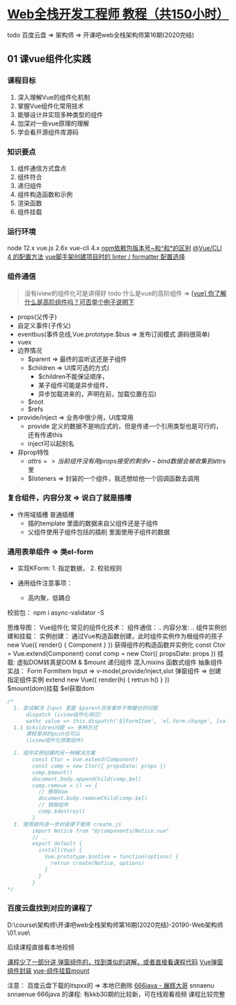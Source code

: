 # [Web全栈开发工程师 教程（共150小时）](https://www.youtube.com/playlist?list=PLkNxDxyJqb-xwnjm94_4EDgblU44-bRe5)
todo 百度云盘 => 架构师 => 开课吧web全栈架构师第16期(2020完结)

## 01 课vue组件化实践
### 课程目标
1. 深入理解Vue的组件化机制
2. 掌握Vue组件化常用技术
3. 能够设计并实现多种类型的组件
4. 加深对一些vue原理的理解
5. 学会看开源组件库源码

### 知识要点
1. 组件通信方式盘点
2. 组件符合
3. 递归组件
4. 组件构造函数和示例
5. 渲染函数
6. 组件挂载

### 运行环境
node 12.x
vue.js 2.6x
vue-cli 4.x
[npm依赖包版本号~和^和*的区别](https://blog.csdn.net/sndgv926468/article/details/124053502)
[@Vue/CLI 4 的配置方法](https://www.jianshu.com/p/2bd676a374ce/)
[vue脚手架创建项目时的 linter / formatter 配置选择](https://blog.csdn.net/weixin_42069147/article/details/114262216)

### 组件通信
> 没有iview的组件化可是讲得好
> todo 什么是vue的高阶组件 => [[vue] 你了解什么是高阶组件吗？可否举个例子说明下](https://blog.csdn.net/weixin_43392489/article/details/114180179)


- props(父传子)
- 自定义事件(子传父)
- eventbus(事件总线,Vue.prototype.$bus =>  发布订阅模式 源码很简单)
- vuex
- 边界情况
   -  $parent  => 最终的监听这还是子组件
   -  $children => UI库可选的方式(
      - $children不能保证顺序，
      - 某子组件可能是异步组件，
      - 异步加载进来的，声明在前，加载位置在后)
   -  $root
   -  $refs
- provide/inject => 业务中很少用，UI库常用
  - provide 定义的数据不是响应式的，但是传递一个引用类型也是可行的，还有传递this
  - inject可以起别名
- 非prop特性
   -  $attrs => 当前组件没有用props接受的剩余v-bind数据会被收集到$attrs里
   -  $listeners => 封装的一个组件，我还想给他一个回调函数去调用

### 复合组件，内容分发 =>  说白了就是插槽
- 作用域插槽 普通插槽
  - 插的template 里面的数据来自父组件还是子组件
  - 父组件使用子组件包括的插削 里面使用子组件的数据

### 通用表单组件 => 类el-form
- 实现KForm: 1. 指定数据， 2. 校验规则

- 通用组件注意事项：
  - 高内聚，低耦合

校验包： npm i async-validator -S


思维导图：
  Vue组件化
    常见的组件化技术：
      组件通信：..
      内容分发: ..
      组件实例创建和挂载：
        实例创建：
          通过Vue构造函数创建，此时组件实例作为根组件的孩子 
          new Vue({ render() { Component } })
          获得组件的构造函数并实例化
          const Ctor = Vue.extend(Component)
          const comp = new Ctor({ propsDate: props })
        挂载: 虚拟DOM转真是DOM & $mount
      递归组件
      混入mixins
      函数式组件
      抽象组件
    实战：
      Form FormItem Input => v-model,provide/inject,slot
      弹窗组件 => 
        创建指定组件实例
          extend 
          new Vue({ render(h) { retrun h() } })  
        $mount(dom)挂载 
        $el获取dom


```js
/*
  1. 尝试解决 Input 里面 $parent派发事件不够健壮的问题
      dispatch (iview组件化讲过)
      wathc value => this.dispatch('ElFormItem', 'el.form.change', [val])
  1.1 $children问题 => 多种方式
      课程里讲的push也可以
      (iview组件化获取组件)  

  2. 组件实例创建的另一种解决方案
        const Ctor = Vue.extend(Component)
        const comp = new Ctor({ propsDate: props })
        comp.$mount()
        document.body.appendChild(comp.$el)
        comp.remove = () => {
          // 移除dom
          document.body.removeChild(comp.$el)
          // 销毁组件
          comp.$destroy()
        }
  3. 使用插件进一步封装便于使用 create.js
        import Notice from "@/components/Notice.vue"
        // ..
        export default {
          install(Vue) {
            Vue.prototype.$notive = function(options) {
              retrun create(Notice, options)
            }
          }
        }
*/
```

### 百度云盘找到对应的课程了
D:\course\架构师\开课吧web全栈架构师第16期(2020完结)-20190-Web架构师\01.vue\

后续课程直接看本地视频

[课程少了一部分讲 弹窗组件的，找到类似的讲解，或者直接看课程代码](https://juejin.cn/post/6857041049413091335)
[Vue弹窗组件封装](https://wenku.baidu.com/view/2936c60232126edb6f1aff00bed5b9f3f90f723f.html)
[vue-组件挂载mount](https://juejin.cn/post/6857041049413091335)

注意：
  百度云盘下载的itspxx的 => 本地已删除
  [666java - 展辉大哥](https://666java.com)
    snnaenu
    snnaenue
666java 的课程:
  有kkb30期的比较新，可在线观看视频
  课程比较完整

